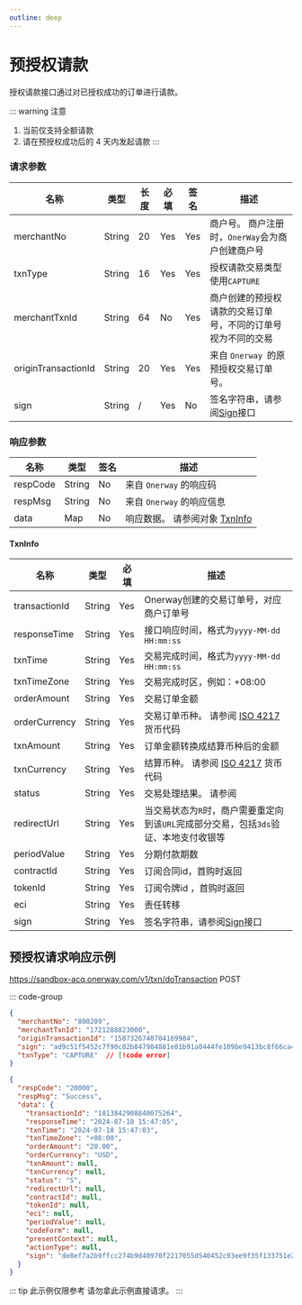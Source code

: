 ```yaml
---
outline: deep
---
```

<script setup>

import {reactive, ref, watch, onMounted, unref } from 'vue'; 
import {requestGen, secret} from "./util/utils";
import {ProductTypeEnum as ProductTypeEnumTable,SubProductTypeEnum as SubProductTypeEnumTable,TxnTypeEnum as TxnTypeEnumTable, TxnTypeEnum, TxnStatusEnum} from "./util/constants";
import CMExample from './components/CMExample.vue';
import CMNote from './components/CMNote.vue';
import CustomPopover from './components/element-ui/CustomPopover.vue'; 
import CustomTable from "./components/element-ui/CustomTable.vue";
import {TopRight, View} from "@element-plus/icons-vue";
import { ClickOutside as vClickOutside } from 'element-plus';

</script>

# 预授权请款

授权请款接口通过对已授权成功的订单进行请款。

::: warning 注意
1. 当前仅支持全额请款
2. 请在预授权成功后的 <span class="text-red-400 font-medium"> 4 </span> 天内发起请款
:::

### 请求参数

<div class="custom-table bordered-table">

| 名称                  | 类型     | 长度 | 必填  | 签名  | 描述                             |
|---------------------|--------|----|-----|-----|--------------------------------|
| merchantNo          | String | 20 | Yes | Yes | 商户号。 商户注册时，`OnerWay`会为商户创建商户号  |
| txnType             | String | 16 | Yes | Yes | 授权请款交易类型使用`CAPTURE`            |
| merchantTxnId       | String | 64 | No  | Yes | 商户创建的预授权请款的交易订单号，不同的订单号视为不同的交易 |
| originTransactionId | String | 20 | Yes | Yes | 来自 `Onerway `的原预授权交易订单号。       |
| sign                | String | /  | Yes | No  | 签名字符串，请参阅[Sign](./sign)接口      |

</div>

### 响应参数

<div class="custom-table bordered-table">

| 名称       | 类型     | 签名 | 描述                                                       |
|----------|--------|----|----------------------------------------------------------|
| respCode | String | No | 来自 `Onerway` 的响应码                                        |
| respMsg  | String | No | 来自 `Onerway` 的响应信息                                       |
| data     | Map    | No | 响应数据。 请参阅对象 [TxnInfo](./api-direct-auth-capture#txninfo) |
   
</div>

#### TxnInfo

<div class="custom-table bordered-table">

| 名称            | 类型     | 必填  | 描述                                                                                                                                                                                                                                           |
|---------------|--------|-----|----------------------------------------------------------------------------------------------------------------------------------------------------------------------------------------------------------------------------------------------|
| transactionId | String | Yes | Onerway创建的交易订单号，对应商户订单号                                                                                                                                                                                                                      |
| responseTime  | String | Yes | 接口响应时间，格式为`yyyy-MM-dd HH:mm:ss`                                                                                                                                                                                                              |
| txnTime       | String | Yes | 交易完成时间，格式为`yyyy-MM-dd HH:mm:ss `                                                                                                                                                                                                             |
| txnTimeZone   | String | Yes | 交易完成时区，例如：+08:00                                                                                                                                                                                                                             |
| orderAmount   | String | Yes | 交易订单金额                                                                                                                                                                                                                                       |
| orderCurrency | String | Yes | 交易订单币种。 请参阅 [ISO 4217](https://en.wikipedia.org/wiki/ISO_4217#List_of_ISO_4217_currency_codes) 货币代码                                                                                                                                          |
| txnAmount     | String | Yes | 订单金额转换成结算币种后的金额                                                                                                                                                                                                                              |
| txnCurrency   | String | Yes | 结算币种。 请参阅 [ISO 4217](https://en.wikipedia.org/wiki/ISO_4217#List_of_ISO_4217_currency_codes) 货币代码                                                                                                                                            |
| status        | String | Yes | 交易处理结果。 请参阅    <CustomPopover title="TxnStatusEnum" width="auto" reference="TxnStatusEnum" link="/apis/enums.html#txnstatusenum" >  <CustomTable :data="TxnStatusEnum.data" :columns="TxnStatusEnum.columns"></CustomTable> </CustomPopover> |
| redirectUrl   | String | Yes | 当交易状态为`R`时，商户需要重定向到该`URL`完成部分交易，包括`3ds`验证、本地支付收银等                                                                                                                                                                                            |
| periodValue   | String | Yes | 分期付款期数                                                                                                                                                                                                                                       |
| contractId    | String | Yes | 订阅合同id，首购时返回                                                                                                                                                                                                                                 |
| tokenId       | String | Yes | 订阅令牌id ，首购时返回                                                                                                                                                                                                                                |
| eci           | String | Yes | 责任转移                                                                                                                                                                                                                                         |
| sign          | String | Yes | 签名字符串，请参阅[Sign](./sign)接口                                                                                                                                                                                                                    |

</div>

## 预授权请求响应示例

https://sandbox-acq.onerway.com/v1/txn/doTransaction <Badge type="tip">POST</Badge>

::: code-group

```json [Request]
{
  "merchantNo": "800209",
  "merchantTxnId": "1721288823000",
  "originTransactionId": "1587326740704169984",
  "sign": "ad9c51f5452c7f90c82b847984881e81b91a0444fe109be9413bc8f66ca4325a",
  "txnType": "CAPTURE"  // [!code error]
}


```

```json [Response]
{
  "respCode": "20000",
  "respMsg": "Success",
  "data": {
    "transactionId": "1813842908840075264",
    "responseTime": "2024-07-18 15:47:05",
    "txnTime": "2024-07-18 15:47:03",
    "txnTimeZone": "+08:00",
    "orderAmount": "20.00",
    "orderCurrency": "USD",
    "txnAmount": null,
    "txnCurrency": null,
    "status": "S",
    "redirectUrl": null,
    "contractId": null,
    "tokenId": null,
    "eci": null,
    "periodValue": null,
    "codeForm": null,
    "presentContext": null,
    "actionType": null,
    "sign": "de8ef7a2b9ffcc274b9d40970f2217055d540452c93ee9f35f133751e285cfb8"
  }
}

```

::: tip 此示例仅限参考 请勿拿此示例直接请求。
:::

<style lang="css">

</style>

